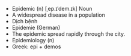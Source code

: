 - Epidemic (n)	[ˌep.ɪˈdem.ɪk]	Noun
- A widespread disease in a population
- Dịch bệnh
- Epidemie (German)
- The epidemic spread rapidly through the city.
- Epidemiology (n)
- Greek: epi + demos